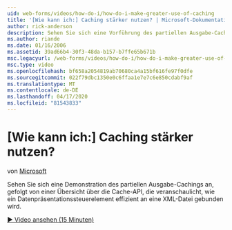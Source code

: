 ```yaml
---
uid: web-forms/videos/how-do-i/how-do-i-make-greater-use-of-caching
title: '[Wie kann ich:] Caching stärker nutzen? | Microsoft-Dokumentation'
author: rick-anderson
description: Sehen Sie sich eine Vorführung des partiellen Ausgabe-Cachings an, gefolgt von einer Übersicht über die Cache-API, die zeigt, wie eine Datenpräsentation effizient gebunden werden kann...
ms.author: riande
ms.date: 01/16/2006
ms.assetid: 39ad66b4-30f3-48da-b157-b7ffe65b671b
msc.legacyurl: /web-forms/videos/how-do-i/how-do-i-make-greater-use-of-caching
msc.type: video
ms.openlocfilehash: bf658a2054819ab70680ca4a15bf616fe97f0dfe
ms.sourcegitcommit: 022f79dbc1350e0c6ffaa1e7e7c6e850cdabf9af
ms.translationtype: MT
ms.contentlocale: de-DE
ms.lasthandoff: 04/17/2020
ms.locfileid: "81543833"
---
```

# <a name="how-do-i-make-greater-use-of-caching"></a>[Wie kann ich:] Caching stärker nutzen?

von [Microsoft](https://github.com/microsoft)

Sehen Sie sich eine Demonstration des partiellen Ausgabe-Cachings an, gefolgt von einer Übersicht über die Cache-API, die veranschaulicht, wie ein Datenpräsentationssteuerelement effizient an eine XML-Datei gebunden wird.

[&#9654; Video ansehen (15 Minuten)](https://channel9.msdn.com/Blogs/ASP-NET-Site-Videos/how-do-i-make-greater-use-of-caching)
